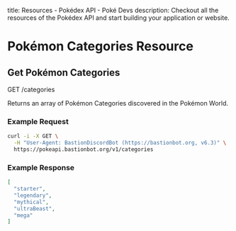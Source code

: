 title: Resources - Pokédex API - Poké Devs
description: Checkout all the resources of the Pokédex API and start building your application or website.

# Pokémon Categories Resource

## Get Pokémon Categories
<span class="resource"><span class="get">GET</span> /categories</span>

Returns an array of Pokémon Categories discovered in the Pokémon World.

### Example Request
```bash
curl -i -X GET \
  -H "User-Agent: BastionDiscordBot (https://bastionbot.org, v6.3)" \
  https://pokeapi.bastionbot.org/v1/categories
```

### Example Response
```json
[
  "starter",
  "legendary",
  "mythical",
  "ultraBeast",
  "mega"
]
```

